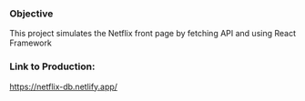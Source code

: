 ### Objective
This project simulates the Netflix front page by fetching API and using React Framework

### Link to Production:
https://netflix-db.netlify.app/
